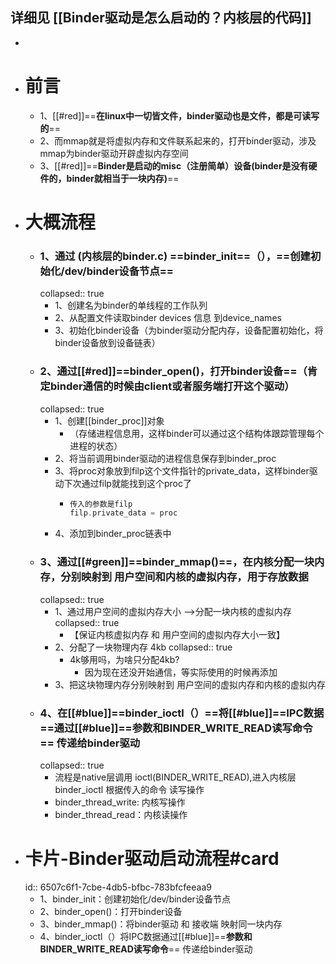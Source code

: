 ## 详细见 [[Binder驱动是怎么启动的？内核层的代码]]
-
- # 前言
	- 1、[[#red]]==**在linux中一切皆文件，binder驱动也是文件，都是可读写的**==
	- 2、而mmap就是将虚拟内存和文件联系起来的，打开binder驱动，涉及mmap为binder驱动开辟虚拟内存空间
	- 3、[[#red]]==**Binder是启动的misc（注册简单）设备(binder是没有硬件的，binder就相当于一块内存)**==
- # 大概流程
	- ### 1、通过 (内核层的binder.c) ==**binder_init**==（），==**创建初始化/dev/binder设备节点**==
	  collapsed:: true
		- 1、创建名为binder的单线程的工作队列
		- 2、从配置文件读取binder devices 信息 到device_names
		- 3、初始化binder设备（为binder驱动分配内存，设备配置初始化，将binder设备放到设备链表）
	- ### 2、通过[[#red]]==**binder_open()，打开binder设备**==（肯定binder通信的时候由client或者服务端打开这个驱动）
	  collapsed:: true
		- 1、创建[[binder_proc]]对象
			- （存储进程信息用，这样binder可以通过这个结构体跟踪管理每个进程的状态）
		- 2、将当前调用binder驱动的进程信息保存到binder_proc
		- 3、将proc对象放到filp这个文件指针的private_data，这样binder驱动下次通过filp就能找到这个proc了
			- ```c
			  传入的参数是filp
			  filp.private_data = proc
			  ```
		- 4、添加到binder_proc链表中
	- ### 3、通过[[#green]]==**binder_mmap()**==，在内核分配一块内存，分别映射到  用户空间和内核的虚拟内存，用于存放数据
	  collapsed:: true
		- 1、通过用户空间的虚拟内存大小 ——>分配一块内核的虚拟内存
		  collapsed:: true
			- 【保证内核虚拟内存 和 用户空间的虚拟内存大小一致】
		- 2、分配了一块物理内存 4kb
		  collapsed:: true
			- 4k够用吗，为啥只分配4kb?
				- 因为现在还没开始通信，等实际使用的时候再添加
		- 3、把这块物理内存分别映射到  用户空间的虚拟内存和内核的虚拟内存
	- ### 4、在[[#blue]]==**binder_ioctl（）**==将[[#blue]]==**IPC数据**==通过[[#blue]]==**参数和BINDER_WRITE_READ读写命令**== 传递给binder驱动
	  collapsed:: true
		- 流程是native层调用 ioctl(BINDER_WRITE_READ),进入内核层binder_ioctl 根据传入的命令 读写操作
		- binder_thread_write: 内核写操作
		- binder_thread_read：内核读操作
- # 卡片-Binder驱动启动流程#card
  id:: 6507c6f1-7cbe-4db5-bfbc-783bfcfeeaa9
	- 1、binder_init：创建初始化/dev/binder设备节点
	- 2、binder_open()：打开binder设备
	- 3、binder_mmap()：将binder驱动  和  接收端  映射同一块内存
	- 4、binder_ioctl（）将IPC数据通过[[#blue]]==**参数和BINDER_WRITE_READ读写命令**== 传递给binder驱动